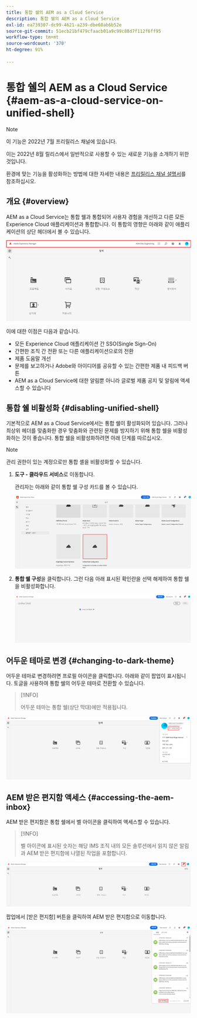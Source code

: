 ```yaml
---
title: 통합 쉘의 AEM as a Cloud Service
description: 통합 쉘의 AEM as a Cloud Service
exl-id: ea739307-dc99-4621-a239-dbe60ab6b52e
source-git-commit: 51ecb21bf479cfaacb01a9c99c88d7f112f6ff95
workflow-type: tm+mt
source-wordcount: '370'
ht-degree: 91%

---
```


# 통합 쉘의 AEM as a Cloud Service {#aem-as-a-cloud-service-on-unified-shell}

>[!NOTE]
>이 기능은 2022년 7월 프리릴리스 채널에 있습니다.
>
>이는 2022년 8월 릴리스에서 일반적으로 사용할 수 있는 새로운 기능을 소개하기 위한 것입니다.
>
>환경에 맞는 기능을 활성화하는 방법에 대한 자세한 내용은 [프리릴리스 채널 설명서](/help/release-notes/prerelease.md#enable-prerelease)를 참조하십시오.

## 개요 {#overview}

AEM as a Cloud Service는 통합 쉘과 통합되어 사용자 경험을 개선하고 다른 모든 Experience Cloud 애플리케이션과 통합합니다. 이 통합의 영향은 아래와 같이 애플리케이션의 상단 헤더에서 볼 수 있습니다.

![이미지](/help/overview/assets/unifiedshell1.png)

이에 대한 이점은 다음과 같습니다.

* 모든 Experience Cloud 애플리케이션 간 SSO(Single Sign-On)
* 간편한 조직 간 전환 또는 다른 애플리케이션으로의 전환
* 제품 도움말 개선
* 문제를 보고하거나 Adobe와 아이디어를 공유할 수 있는 간편한 제품 내 피드백 버튼
* AEM as a Cloud Service에 대한 알림뿐 아니라 글로벌 제품 공지 및 알림에 액세스할 수 있습니다

## 통합 쉘 비활성화 {#disabling-unified-shell}

기본적으로 AEM as a Cloud Service에서는 통합 쉘이 활성화되어 있습니다. 그러나 최상위 헤더를 맞춤화한 경우 맞춤화와 관련된 문제를 방지하기 위해 통합 쉘을 비활성화하는 것이 좋습니다. 통합 쉘을 비활성화하려면 아래 단계를 따르십시오.

>[!NOTE]
>관리 권한이 있는 계정으로만 통합 셸을 비활성화할 수 있습니다.

1. **도구 - 클라우드 서비스**&#x200B;로 이동합니다.

   관리자는 아래와 같이 통합 쉘 구성 카드를 볼 수 있습니다.

   ![이미지](/help/overview/assets/unifiedshell2.png)

1. **통합 쉘 구성**&#x200B;을 클릭합니다. 그런 다음 아래 표시된 확인란을 선택 해제하여 통합 쉘을 비활성화합니다.

   ![이미지](/help/overview/assets/unifiedshell3.png)

## 어두운 테마로 변경 {#changing-to-dark-theme}

어두운 테마로 변경하려면 프로필 아이콘을 클릭합니다. 아래와 같이 팝업이 표시됩니다. 토글을 사용하여 통합 쉘의 어두운 테마로 전환할 수 있습니다.

>[!INFO]
>
>어두운 테마는 통합 쉘(상단 막대)에만 적용됩니다.

![이미지](/help/overview/assets/unifiedshell4.png)

## AEM 받은 편지함 액세스 {#accessing-the-aem-inbox}

AEM 받은 편지함은 통합 쉘에서 벨 아이콘을 클릭하여 액세스할 수 있습니다.

>[!INFO]
>
> 벨 아이콘에 표시된 숫자는 해당 IMS 조직 내의 모든 솔루션에서 읽지 않은 알림과 AEM 받은 편지함에 나열된 작업을 포함합니다.

![이미지](/help/overview/assets/unifiedshell5.png)

팝업에서 [받은 편지함] 버튼을 클릭하여 AEM 받은 편지함으로 이동합니다.

![이미지](/help/overview/assets/unifiedshell6.png)
